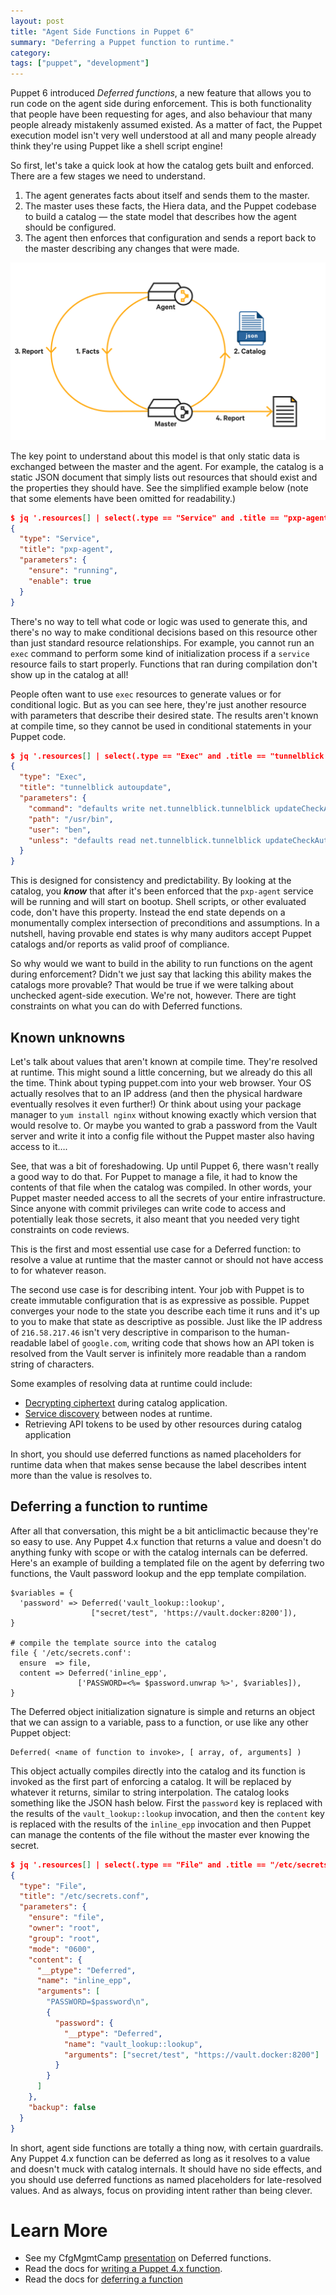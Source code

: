 ```yaml
---
layout: post
title: "Agent Side Functions in Puppet 6"
summary: "Deferring a Puppet function to runtime."
category:
tags: ["puppet", "development"]
---
```


Puppet 6 introduced _Deferred functions_, a new feature that allows you to run code on the agent side during enforcement. This is both functionality that people have been requesting for ages, and also behaviour that many people already mistakenly assumed existed. As a matter of fact, the Puppet execution model isn't very well understood at all and many people already think they're using Puppet like a shell script engine!

So first, let's take a quick look at how the catalog gets built and enforced. There are a few stages we need to understand.



1. The agent generates facts about itself and sends them to the master.
2. The master uses these facts, the Hiera data, and the Puppet codebase to build a catalog — the state model that describes how the agent should be configured.
3. The agent then enforces that configuration and sends a report back to the master describing any changes that were made.


![Data flow during catalog compilation](/assets/images/DataFlowNodesJson.png "Data flow during catalog compilation.")


The key point to understand about this model is that only static data is exchanged between the master and the agent. For example, the catalog is a static JSON document that simply lists out resources that should exist and the properties they should have. See the simplified example below (note that some elements have been omitted for readability.)


``` json
$ jq '.resources[] | select(.type == "Service" and .title == "pxp-agent")' catalog.json
{
  "type": "Service",
  "title": "pxp-agent",
  "parameters": {
    "ensure": "running",
    "enable": true
  }
}
```


There's no way to tell what code or logic was used to generate this, and there's no way to make conditional decisions based on this resource other than just standard resource relationships. For example, you cannot run an `exec` command to perform some kind of initialization process if a `service` resource fails to start properly. Functions that ran during compilation don't show up in the catalog at all!

People often want to use `exec` resources to generate values or for conditional logic. But as you can see here, they're just another resource with parameters that describe their desired state. The results aren't known at compile time, so they cannot be used in conditional statements in your Puppet code.


``` json
$ jq '.resources[] | select(.type == "Exec" and .title == "tunnelblick autoupdate")' catalog.json
{
  "type": "Exec",
  "title": "tunnelblick autoupdate",
  "parameters": {
    "command": "defaults write net.tunnelblick.tunnelblick updateCheckAutomatically -bool 'true'",
    "path": "/usr/bin",
    "user": "ben",
    "unless": "defaults read net.tunnelblick.tunnelblick updateCheckAutomatically | grep -q '1'"
  }
}
```


This is designed for consistency and predictability. By looking at the catalog, you **_know_** that after it's been enforced that the `pxp-agent` service will be running and will start on bootup. Shell scripts, or other evaluated code, don't have this property. Instead the end state depends on a monumentally complex intersection of preconditions and assumptions. In a nutshell, having provable end states is why many auditors accept Puppet catalogs and/or reports as valid proof of compliance.

So why would we want to build in the ability to run functions on the agent during enforcement? Didn't we just say that lacking this ability makes the catalogs more provable? That would be true if we were talking about unchecked agent-side execution. We're not, however. There are tight constraints on what you can do with Deferred functions.


## Known unknowns

Let's talk about values that aren't known at compile time. They're resolved at runtime. This might sound a little concerning, but we already do this all the time. Think about typing puppet.com into your web browser. Your OS actually resolves that to an IP address (and then the physical hardware eventually resolves it even further!) Or think about using your package manager to `yum install nginx` without knowing exactly which version that would resolve to. Or maybe you wanted to grab a password from the Vault server and write it into a config file without the Puppet master also having access to it….

See, that was a bit of foreshadowing. Up until Puppet 6, there wasn't really a good way to do that. For Puppet to manage a file, it had to know the contents of that file when the catalog was compiled. In other words, your Puppet master needed access to all the secrets of your entire infrastructure. Since anyone with commit privileges can write code to access and potentially leak those secrets, it also meant that you needed very tight constraints on code reviews.

This is the first and most essential use case for a Deferred function: to resolve a value at runtime that the master cannot or should not have access to for whatever reason.

The second use case is for describing intent. Your job with Puppet is to create immutable configuration that is as expressive as possible. Puppet converges your node to the state you describe each time it runs and it's up to you to make that state as descriptive as possible. Just like the IP address of `216.58.217.46` isn't very descriptive in comparison to the human-readable label of `google.com`, writing code that shows how an API token is resolved from the Vault server is infinitely more readable than a random string of characters.

Some examples of resolving data at runtime could include:

* [Decrypting ciphertext](https://github.com/binford2k/binford2k-node_encrypt) during catalog application.
* [Service discovery](https://github.com/ploperations/ploperations-consul_data) between nodes at runtime.
* Retrieving API tokens to be used by other resources during catalog application

In short, you should use deferred functions as named placeholders for runtime data when that makes sense because the label describes intent more than the value is resolves to.


## Deferring a function to runtime

After all that conversation, this might be a bit anticlimactic because they're so easy to use. Any Puppet 4.x function that returns a value and doesn't do anything funky with scope or with the catalog internals can be deferred. Here's an example of building a templated file on the agent by deferring two functions, the Vault password lookup and the epp template compilation.


``` puppet
$variables = {
  'password' => Deferred('vault_lookup::lookup',
                  ["secret/test", 'https://vault.docker:8200']),
}

# compile the template source into the catalog
file { '/etc/secrets.conf':
  ensure  => file,
  content => Deferred('inline_epp',
               ['PASSWORD=<%= $password.unwrap %>', $variables]),
}
```


The Deferred object initialization signature is simple and returns an object that we can assign to a variable, pass to a function, or use like any other Puppet object:


``` puppet
Deferred( <name of function to invoke>, [ array, of, arguments] )
```


This object actually compiles directly into the catalog and its function is invoked as the first part of enforcing a catalog. It will be replaced by whatever it returns, similar to string interpolation. The catalog looks something like the JSON hash below. First the `password` key is replaced with the results of the `vault_lookup::lookup` invocation, and then the `content` key is replaced with the results of the `inline_epp` invocation and then Puppet can manage the contents of the file without the master ever knowing the secret.


``` json
$ jq '.resources[] | select(.type == "File" and .title == "/etc/secrets.conf")' catalog.json
{
  "type": "File",
  "title": "/etc/secrets.conf",
  "parameters": {
    "ensure": "file",
    "owner": "root",
    "group": "root",
    "mode": "0600",
    "content": {
      "__ptype": "Deferred",
      "name": "inline_epp",
      "arguments": [
        "PASSWORD=$password\n",
        {
          "password": {
            "__ptype": "Deferred",
            "name": "vault_lookup::lookup",
            "arguments": ["secret/test", "https://vault.docker:8200"]
          }
        }
      ]
    },
    "backup": false
  }
}
```


In short, agent side functions are totally a thing now, with certain guardrails. Any Puppet 4.x function can be deferred as long as it resolves to a value and doesn't muck with catalog internals. It should have no side effects, and you should use deferred functions as named placeholders for late-resolved values. And as always, focus on providing intent rather than being clever.


# Learn More

*   See my CfgMgmtCamp [presentation](https://binford2k.github.io/node_encrypt_deferred) on Deferred functions.
*   Read the docs for [writing a Puppet 4.x function](https://puppet.com/docs/puppet/latest/writing_custom_functions.html).
*   Read the docs for [deferring a function](https://puppet.com/docs/puppet/latest/integrating_secrets_and_retrieving_agent-side_data.html)
